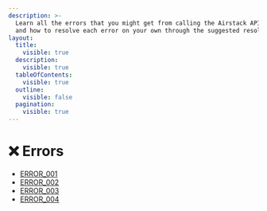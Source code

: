 ```yaml
---
description: >-
  Learn all the errors that you might get from calling the Airstack API within
  and how to resolve each error on your own through the suggested resolutions.
layout:
  title:
    visible: true
  description:
    visible: true
  tableOfContents:
    visible: true
  outline:
    visible: false
  pagination:
    visible: true
---
```


# ❌ Errors

* [ERROR\_001](error\_001.md)
* [ERROR\_002](error\_002.md)
* [ERROR\_003](error\_003.md)
* [ERROR\_004](error\_004.md)

